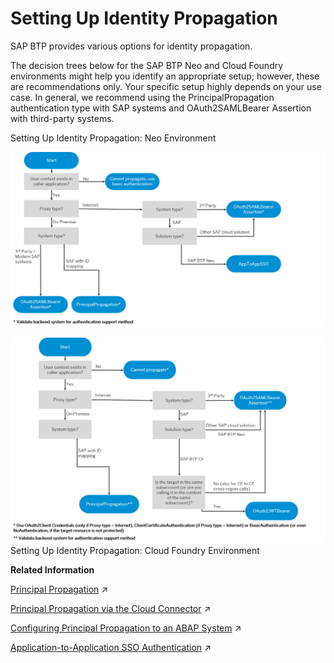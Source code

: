 <!-- loio12cf719d12164c559b7324ee114b4733 -->

# Setting Up Identity Propagation

SAP BTP provides various options for identity propagation.

The decision trees below for the SAP BTP Neo and Cloud Foundry environments might help you identify an appropriate setup; however, these are recommendations only. Your specific setup highly depends on your use case. In general, we recommend using the PrincipalPropagation authentication type with SAP systems and OAuth2SAMLBearer Assertion with third-party systems.

   
  
<a name="loio12cf719d12164c559b7324ee114b4733__fig_h3x_1sw_42b"/>Setting Up Identity Propagation: Neo Environment

 ![](images/sap_cp_lm_propagation_6df8bc7.png "Setting Up Identity Propagation: Neo Environment") 

   
  
<a name="loio12cf719d12164c559b7324ee114b4733__fig_o1h_dps_mpb"/>![](images/Setting_Up_Identity_Propagation_CF_Environment_8f0b8c5.png)Setting Up Identity Propagation: Cloud Foundry Environment

 

**Related Information**  


[Principal Propagation](https://help.sap.com/viewer/ea72206b834e4ace9cd834feed6c0e09/Cloud/en-US/f70fcf1c2d0a4a979adfe44cebc93c20.html "Exchange user ID information between systems or environments in SAP BTP.") :arrow_upper_right:

[Principal Propagation via the Cloud Connector](https://help.sap.com/viewer/cca91383641e40ffbe03bdc78f00f681/Cloud/en-US/e2cbb48def4342048362039cc157b12e.html "Enable single sign-on (SSO) by forwarding the identity of cloud users to a remote system or service (Cloud Foundry environment).") :arrow_upper_right:

[Configuring Principal Propagation to an ABAP System](https://help.sap.com/viewer/b865ed651e414196b39f8922db2122c7/Cloud/en-US/6705cc350ef44628a42473b3eb72efd8.html "Learn more about the different types of configuring and supporting principal propagation for a particular AS ABAP.") :arrow_upper_right:

[Application-to-Application SSO Authentication](https://help.sap.com/viewer/b865ed651e414196b39f8922db2122c7/Cloud/en-US/e022a5eebaec4dbbabef7f5d60e13dd4.html "") :arrow_upper_right:

